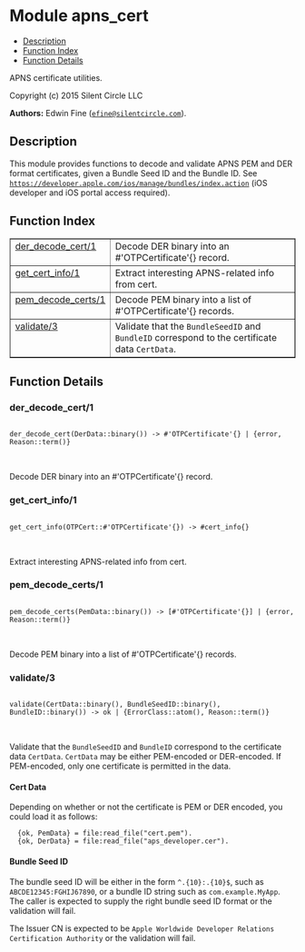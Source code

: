 

# Module apns_cert #
* [Description](#description)
* [Function Index](#index)
* [Function Details](#functions)

APNS certificate utilities.

Copyright (c) 2015 Silent Circle LLC

__Authors:__ Edwin Fine ([`efine@silentcircle.com`](mailto:efine@silentcircle.com)).

<a name="description"></a>

## Description ##
This module provides functions to decode
and validate APNS PEM and DER format certificates, given a Bundle Seed ID
and the Bundle ID.  See
[`https://developer.apple.com/ios/manage/bundles/index.action`](https://developer.apple.com/ios/manage/bundles/index.action) (iOS
developer and iOS portal access required).<a name="index"></a>

## Function Index ##


<table width="100%" border="1" cellspacing="0" cellpadding="2" summary="function index"><tr><td valign="top"><a href="#der_decode_cert-1">der_decode_cert/1</a></td><td>Decode DER binary into an #'OTPCertificate'{} record.</td></tr><tr><td valign="top"><a href="#get_cert_info-1">get_cert_info/1</a></td><td>Extract interesting APNS-related info from cert.</td></tr><tr><td valign="top"><a href="#pem_decode_certs-1">pem_decode_certs/1</a></td><td>Decode PEM binary into a list of #'OTPCertificate'{} records.</td></tr><tr><td valign="top"><a href="#validate-3">validate/3</a></td><td>Validate that the <code>BundleSeedID</code> and <code>BundleID</code> correspond to the
certificate data <code>CertData</code>.</td></tr></table>


<a name="functions"></a>

## Function Details ##

<a name="der_decode_cert-1"></a>

### der_decode_cert/1 ###

<pre><code>
der_decode_cert(DerData::binary()) -&gt; #'OTPCertificate'{} | {error, Reason::term()}
</code></pre>
<br />

Decode DER binary into an #'OTPCertificate'{} record.

<a name="get_cert_info-1"></a>

### get_cert_info/1 ###

<pre><code>
get_cert_info(OTPCert::#'OTPCertificate'{}) -&gt; #cert_info{}
</code></pre>
<br />

Extract interesting APNS-related info from cert.

<a name="pem_decode_certs-1"></a>

### pem_decode_certs/1 ###

<pre><code>
pem_decode_certs(PemData::binary()) -&gt; [#'OTPCertificate'{}] | {error, Reason::term()}
</code></pre>
<br />

Decode PEM binary into a list of #'OTPCertificate'{} records.

<a name="validate-3"></a>

### validate/3 ###

<pre><code>
validate(CertData::binary(), BundleSeedID::binary(), BundleID::binary()) -&gt; ok | {ErrorClass::atom(), Reason::term()}
</code></pre>
<br />

Validate that the `BundleSeedID` and `BundleID` correspond to the
certificate data `CertData`. `CertData` may be either PEM-encoded or
DER-encoded. If PEM-encoded, only one certificate is permitted in
the data.


#### <a name="Cert_Data">Cert Data</a> ####

Depending on whether or not the certificate is PEM or DER
encoded, you could load it as follows:

```
  {ok, PemData} = file:read_file("cert.pem").
  {ok, DerData} = file:read_file("aps_developer.cer").
```



#### <a name="Bundle_Seed_ID">Bundle Seed ID</a> ####

The bundle seed ID will be either in the form `^.{10}:.{10}$`,
such as `ABCDE12345:FGHIJ67890`, or
a bundle ID string such as `com.example.MyApp`. The caller is
expected to supply the right bundle seed ID format or the validation
will fail.

The Issuer CN is expected to be
`Apple Worldwide Developer Relations Certification Authority`
or the validation will fail.

